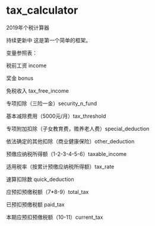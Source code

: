 # tax_calculator
2019年个税计算器

持续更新中
这是第一个简单的框架。

变量参照表：

税前工资 income

奖金 bonus

免税收入 tax_free_income

专项扣除（三险一金）security_n_fund

基本减除费用（5000元/月）tax_threshold

专项附加扣除（子女教育费，赡养老人费）special_deduction

依法确定的其他扣除（商业健康保险）other_deduction

预缴应纳税所得额（1-2-3-4-5-6）taxable_income

适用税率（按累计预缴应纳税所得额）tax_rate

速算扣除数 quick_deduction

应预扣预缴税额（7*8-9）total_tax

已预扣预缴税额 paid_tax

本期应预扣预缴税额（10-11）current_tax

